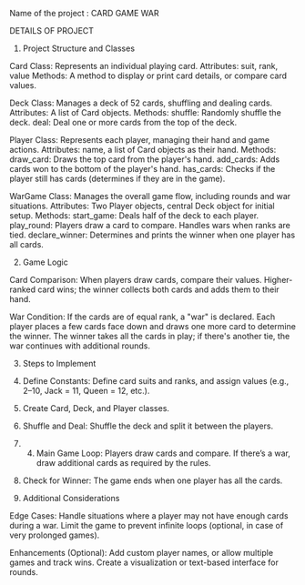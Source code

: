 Name of the project : CARD GAME WAR

DETAILS OF PROJECT

1. Project Structure and Classes

Card Class: Represents an individual playing card.
Attributes: suit, rank, value
Methods: A method to display or print card details, or compare card values.

Deck Class: Manages a deck of 52 cards, shuffling and dealing cards.
Attributes: A list of Card objects.
Methods:
shuffle: Randomly shuffle the deck.
deal: Deal one or more cards from the top of the deck.

Player Class: Represents each player, managing their hand and game actions.
Attributes: name, a list of Card objects as their hand.
Methods:
draw_card: Draws the top card from the player's hand.
add_cards: Adds cards won to the bottom of the player's hand.
has_cards: Checks if the player still has cards (determines if they are in the game).

WarGame Class: Manages the overall game flow, including rounds and war situations.
Attributes: Two Player objects, central Deck object for initial setup.
Methods:
start_game: Deals half of the deck to each player.
play_round: Players draw a card to compare. Handles wars when ranks are tied.
declare_winner: Determines and prints the winner when one player has all cards.




2. Game Logic

Card Comparison:
When players draw cards, compare their values.
Higher-ranked card wins; the winner collects both cards and adds them to their hand.


War Condition:
If the cards are of equal rank, a "war" is declared.
Each player places a few cards face down and draws one more card to determine the winner.
The winner takes all the cards in play; if there's another tie, the war continues with additional rounds.



3. Steps to Implement

1. Define Constants: Define card suits and ranks, and assign values (e.g., 2–10, Jack = 11, Queen = 12, etc.).
2. Create Card, Deck, and Player classes.
3. Shuffle and Deal: Shuffle the deck and split it between the players.
4. 4. Main Game Loop:
Players draw cards and compare.
If there’s a war, draw additional cards as required by the rules.
5. Check for Winner: The game ends when one player has all the cards.



4. Additional Considerations

Edge Cases:
Handle situations where a player may not have enough cards during a war.
Limit the game to prevent infinite loops (optional, in case of very prolonged games).

Enhancements (Optional):
Add custom player names, or allow multiple games and track wins.
Create a visualization or text-based interface for rounds.



